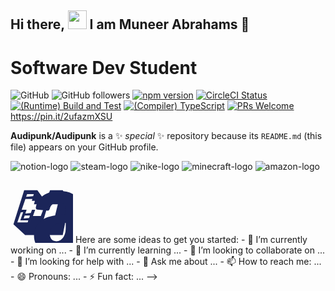 ## Hi there, <img src="https://github.com/user-attachments/assets/f6d643fa-00e6-4ee4-bdc5-56ba022b8adc" width="30px"> I am Muneer Abrahams 👋
# Software Dev Student
<img alt="GitHub" src="https://img.shields.io/badge/:badgeContent/https://www.youtube.com/channel/UCuJEyzAlx4s2IGqxUvRYWbw">  <img alt="GitHub followers" src="https://img.shields.io/github/followers/:Audipunk">
[![npm version](https://img.shields.io/npm/v/react.svg?style=flat)](https://www.npmjs.com/package/react) 
[![CircleCI Status](https://circleci.com/gh/facebook/react.svg?style=shield)](https://circleci.com/gh/facebook/react) [![(Runtime) Build and Test](https://github.com/facebook/react/actions/workflows/runtime_build_and_test.yml/badge.svg)](https://github.com/facebook/react/actions/workflows/runtime_build_and_test.yml) [![(Compiler) TypeScript](https://github.com/facebook/react/actions/workflows/compiler_typescript.yml/badge.svg?branch=main)](https://github.com/facebook/react/actions/workflows/compiler_typescript.yml) [![PRs Welcome](https://img.shields.io/badge/PRs-welcome-brightgreen.svg)](https://legacy.reactjs.org/docs/how-to-contribute.html#your-first-pull-request)
https://pin.it/2ufazmXSU



**Audipunk/Audipunk** is a ✨ _special_ ✨ repository because its `README.md` (this file) appears on your GitHub profile.




![notion-logo](https://github.com/user-attachments/assets/41ba9a8f-cef4-44fd-9349-11be1dd17bcf)
![steam-logo](https://github.com/user-attachments/assets/b549af1c-0069-492a-b680-0c6930d49b93)
![nike-logo](https://github.com/user-attachments/assets/88652d67-9a15-49b2-9317-f3e9c4f40c86)
![minecraft-logo](https://github.com/user-attachments/assets/0d014c04-aec9-488b-b6a0-897ed1b689e9)
![amazon-logo](https://github.com/user-attachments/assets/4ee0fcde-cee9-4c67-b096-ac2f5e9857d4)


<svg xmlns="http://www.w3.org/2000/svg" x="0px" y="0px" width="100" height="100" viewBox="0 0 64 64" style="fill: #1b2559">
  <path d="M53.5,10h-13l-2,5.5h-3L34,19l-6.5-9H14L3,45l12,11h13l2-8l1,1.5h4l5.5,6.5h13L60,23L53.5,10z M39,19h1h1.5h2l-1.14,3.04	l-4.569,0.286L39,19z M16.979,14h6.87l-0.635,2.223l-7.198,0.576L16.979,14z M17.5,43H7l3.518-10.224L13,32.5L10,41h8.192L17.5,43z M19.045,38.538L13.5,39l1-3h5.423L19.045,38.538z M43.97,43H33l3.874-13H33.47L31,36.5h-8l2.28-6.5H22l-1.217,3.517l-5.598,0.431	L16.5,30h-5.027l3.785-11h7.162l-0.571,2H25l-1,3.5h10h3h11.455L43.97,43z M49.154,21.615l-3.827,0.239L47,16h-4.354l0.764-2H51	L49.154,21.615z"/><svg xmlns="http://www.w3.org/2000/svg" x="0px" y="0px" width="100" height="100" viewBox="0 0 64 64" style="fill: #1b2559">
  <path d="M 32.376953 7 C 25.650953 7 18.181375 9.5161875 16.609375 17.742188 C 16.441375 18.618188 17.052859 19.067312 17.630859 19.195312 L 24.460938 19.892578 C 25.102937 19.858578 25.614281 19.260906 25.738281 18.628906 C 26.326281 15.794906 28.727922 14.394531 31.419922 14.394531 C 32.873922 14.394531 34.516953 14.940516 35.376953 16.228516 C 36.370953 17.666516 36.207031 19.617203 36.207031 21.283203 L 36.207031 22.232422 C 32.109031 22.688422 26.763641 22.966766 22.931641 24.634766 C 18.503641 26.528766 15.398437 30.392266 15.398438 36.072266 C 15.398438 43.340266 20.044141 47.003906 25.994141 47.003906 C 31.020141 47.003906 33.733281 45.798719 37.613281 41.886719 C 38.895281 43.724719 39.351219 44.630453 41.699219 46.564453 C 42.227219 46.844453 42.891422 46.789047 43.357422 46.373047 L 43.357422 46.4375 C 44.767422 45.1935 47.34125 42.961766 48.78125 41.759766 C 49.35525 41.291766 49.23125 40.561828 48.78125 39.923828 C 47.48925 38.157828 46.164062 36.694062 46.164062 33.414062 L 46.164062 22.544922 C 46.164062 17.926922 46.475109 13.654609 43.037109 10.474609 C 40.323109 7.8986094 35.812953 7 32.376953 7 z M 35.248047 27.835938 C 35.566797 27.841188 35.885078 27.851562 36.205078 27.851562 L 36.205078 29.367188 C 36.207078 32.095187 36.317687 34.337719 34.929688 36.761719 C 33.805687 38.729719 31.997672 39.919922 30.013672 39.919922 C 27.301672 39.919922 25.734375 37.891281 25.734375 34.863281 C 25.734375 29.653281 29.831016 28.141562 34.291016 27.851562 C 34.610016 27.830562 34.929297 27.830687 35.248047 27.835938 z M 54.171875 45.441406 C 52.353875 45.467406 50.22375 45.850422 48.59375 46.982422 C 48.09375 47.330422 48.166656 47.817953 48.722656 47.751953 C 50.556656 47.533953 54.609844 47.021359 55.339844 47.943359 C 56.067844 48.867359 54.533609 52.665281 53.849609 54.363281 C 53.641609 54.875281 54.092547 55.073594 54.560547 54.683594 C 57.612547 52.155594 58.428687 46.912531 57.804688 46.144531 C 57.494687 45.770531 55.991875 45.415406 54.171875 45.441406 z M 6.3671875 46.404297 C 5.9871875 46.454297 5.8363281 46.946688 6.2363281 47.304688 C 13.020328 53.368688 21.967828 57 31.923828 57 C 39.025828 57 47.315859 54.800578 53.005859 50.642578 C 53.945859 49.952578 53.124109 48.888922 52.162109 49.294922 C 45.784109 51.974922 38.815766 53.273437 32.509766 53.273438 C 23.159766 53.273438 14.140266 50.74725 6.8222656 46.53125 C 6.6602656 46.43925 6.4911875 46.388297 6.3671875 46.404297 z"/>
</svg>

</svg>
Here are some ideas to get you started:
- 🔭 I’m currently working on ...
- 🌱 I’m currently learning ...
- 👯 I’m looking to collaborate on ...
- 🤔 I’m looking for help with ...
- 💬 Ask me about ...
- 📫 How to reach me: ...
- 😄 Pronouns: ...
- ⚡ Fun fact: ...
-->
